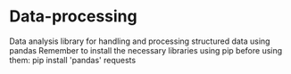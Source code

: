 # Data-processing
Data analysis library for handling and processing structured data using pandas
Remember to install the necessary libraries using pip before using them:
pip install 'pandas' requests
